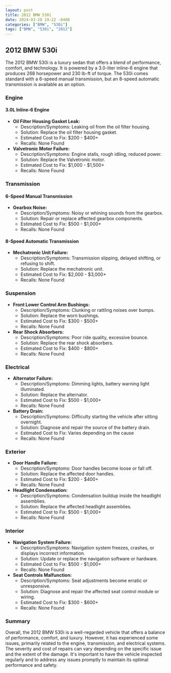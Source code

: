 ```yaml
---
layout: post
title: 2012 BMW 530i
date: 2024-03-28 19:22 -0400
categories: ["BMW", "530i"]
tags: ["BMW", "530i", "2012"]
---
```

## 2012 BMW 530i

The 2012 BMW 530i is a luxury sedan that offers a blend of performance, comfort, and technology. It is powered by a 3.0-liter inline-6 engine that produces 268 horsepower and 230 lb-ft of torque. The 530i comes standard with a 6-speed manual transmission, but an 8-speed automatic transmission is available as an option.

### Engine

#### 3.0L Inline-6 Engine

- **Oil Filter Housing Gasket Leak:**
    - Description/Symptoms: Leaking oil from the oil filter housing.
    - Solution: Replace the oil filter housing gasket.
    - Estimated Cost to Fix: $200 - $400+
    - Recalls: None Found
- **Valvetronic Motor Failure:**
    - Description/Symptoms: Engine stalls, rough idling, reduced power.
    - Solution: Replace the Valvetronic motor.
    - Estimated Cost to Fix: $1,000 - $1,500+
    - Recalls: None Found

### Transmission

#### 6-Speed Manual Transmission

- **Gearbox Noise:**
    - Description/Symptoms: Noisy or whining sounds from the gearbox.
    - Solution: Repair or replace affected gearbox components.
    - Estimated Cost to Fix: $500 - $1,000+
    - Recalls: None Found

#### 8-Speed Automatic Transmission

- **Mechatronic Unit Failure:**
    - Description/Symptoms: Transmission slipping, delayed shifting, or refusing to shift.
    - Solution: Replace the mechatronic unit.
    - Estimated Cost to Fix: $2,000 - $3,000+
    - Recalls: None Found

### Suspension

- **Front Lower Control Arm Bushings:**
    - Description/Symptoms: Clunking or rattling noises over bumps.
    - Solution: Replace the worn bushings.
    - Estimated Cost to Fix: $300 - $500+
    - Recalls: None Found
- **Rear Shock Absorbers:**
    - Description/Symptoms: Poor ride quality, excessive bounce.
    - Solution: Replace the rear shock absorbers.
    - Estimated Cost to Fix: $400 - $800+
    - Recalls: None Found

### Electrical

- **Alternator Failure:**
    - Description/Symptoms: Dimming lights, battery warning light illuminated.
    - Solution: Replace the alternator.
    - Estimated Cost to Fix: $500 - $1,000+
    - Recalls: None Found
- **Battery Drain:**
    - Description/Symptoms: Difficulty starting the vehicle after sitting overnight.
    - Solution: Diagnose and repair the source of the battery drain.
    - Estimated Cost to Fix: Varies depending on the cause
    - Recalls: None Found

### Exterior

- **Door Handle Failure:**
    - Description/Symptoms: Door handles become loose or fall off.
    - Solution: Replace the affected door handles.
    - Estimated Cost to Fix: $200 - $400+
    - Recalls: None Found
- **Headlight Condensation:**
    - Description/Symptoms: Condensation buildup inside the headlight assemblies.
    - Solution: Replace the affected headlight assemblies.
    - Estimated Cost to Fix: $500 - $1,000+
    - Recalls: None Found

### Interior

- **Navigation System Failure:**
    - Description/Symptoms: Navigation system freezes, crashes, or displays incorrect information.
    - Solution: Update or replace the navigation software or hardware.
    - Estimated Cost to Fix: $500 - $1,000+
    - Recalls: None Found
- **Seat Controls Malfunction:**
    - Description/Symptoms: Seat adjustments become erratic or unresponsive.
    - Solution: Diagnose and repair the affected seat control module or wiring.
    - Estimated Cost to Fix: $300 - $600+
    - Recalls: None Found

### Summary

Overall, the 2012 BMW 530i is a well-regarded vehicle that offers a balance of performance, comfort, and luxury. However, it has experienced some issues, primarily related to the engine, transmission, and electrical systems. The severity and cost of repairs can vary depending on the specific issue and the extent of the damage. It's important to have the vehicle inspected regularly and to address any issues promptly to maintain its optimal performance and safety.
